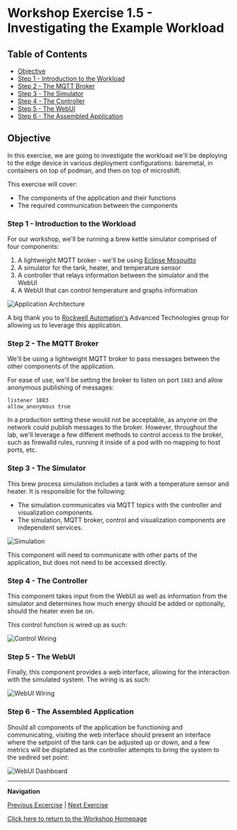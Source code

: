 # Workshop Exercise 1.5 - Investigating the Example Workload

## Table of Contents

* [Objective](#objective)
* [Step 1 - Introduction to the Workload](#step-1---introduction-to-the-workload)
* [Step 2 - The MQTT Broker](#step-2---the-mqtt-broker)
* [Step 3 - The Simulator](#step-3---the-simulator)
* [Step 4 - The Controller](#step-4---the-controller)
* [Step 5 - The WebUI](#step-5---the-webui)
* [Step 6 - The Assembled Application](#step-6---the-assembled-application)


## Objective

In this exercise, we are going to investigate the workload we'll be deploying to the edge device in various deployment configurations: baremetal, in containers on top of podman, and then on top of microshift.

This exercise will cover:

* The components of the application and their functions
* The required communication between the components

### Step 1 - Introduction to the Workload

For our workshop, we'll be running a brew kettle simulator comprised of four components:

1. A lightweight MQTT broker - we'll be using [Eclipse Mosquitto](https://mosquitto.org/)
2. A simulator for the tank, heater, and temperature sensor
3. A controller that relays information between the simulator and the WebUI
4. A WebUI that can control temperature and graphs information

![Application Architecture](https://github.com/jjaswanson4/process-demo-control/blob/master/topology.png?raw=true)

A big thank you to [Rockwell Automation's](https://www.rockwellautomation.com/) Advanced Technologies group for allowing us to leverage this application.

### Step 2 - The MQTT Broker

We'll be using a lightweight MQTT broker to pass messages between the other components of the application.

For ease of use, we'll be setting the broker to listen on port `1883` and allow anonymous publishing of messages:

```
listener 1883
allow_anonymous true
```

In a production setting these would not be acceptable, as anyone on the network could publish messages to the broker. However, throughout the lab, we'll leverage a few different methods to control access to the broker, such as firewalld rules, running it inside of a pod with no mapping to host ports, etc.

### Step 3 - The Simulator

This brew process simulation includes a tank with a temperature sensor and heater. It is responsible for the following:

- The simulation communicates via MQTT topics with the controller and visualization components.
- The simulation, MQTT broker, control and visualization components are independent services.

![Simulation](https://github.com/jjaswanson4/process-demo-simulate/blob/master/system.png?raw=true)

This component will need to communicate with other parts of the application, but does not need to be accessed directly.

### Step 4 - The Controller

This component takes input from the WebUI as well as information from the simulator and determines how much energy should be added or optionally, should the heater even be on.

This control function is wired up as such:

![Control Wiring](https://github.com/jjaswanson4/process-demo-control/blob/master/control-flow.png?raw=true)

### Step 5 - The WebUI

Finally, this component provides a web interface, allowing for the interaction with the simulated system. The wiring is as such:

![WebUI Wiring](https://github.com/jjaswanson4/process-demo-ui/blob/master/ui-flow.png?raw=true)

### Step 6 - The Assembled Application

Should all components of the application be functioning and communicating, visiting the web interface should present an interface where the setpoint of the tank can be adjusted up or down, and a few metrics will be displated as the controller attempts to bring the system to the sedired set point:

![WebUI Dashboard](https://github.com/jjaswanson4/process-demo-ui/blob/master/ui.png?raw=true)

---
**Navigation**

[Previous Excercise](../1.4-device-intro) | [Next Exercise](../1.6-network-info)

[Click here to return to the Workshop Homepage](../README.md)
